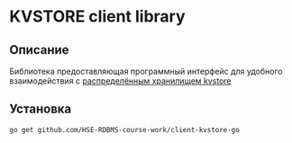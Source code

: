 # KVSTORE client library

## Описание
Библиотека предоставляющая программный интерфейс 
для удобного взаимодействия с [распределённым хранилищем kvstore](https://github.com/HSE-RDBMS-course-work/kvstore)

## Установка
```
go get github.com/HSE-RDBMS-course-work/client-kvstore-go
```
